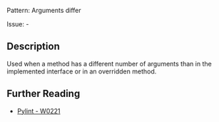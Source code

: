 Pattern: Arguments differ

Issue: -

## Description

Used when a method has a different number of arguments than in the implemented interface or in an overridden method.

## Further Reading

* [Pylint - W0221](http://pylint-messages.wikidot.com/messages:w0221)
